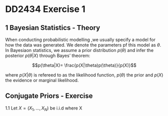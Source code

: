 # DD2434 Exercise 1

## 1 Bayesian Statistics - Theory

When conducting probabilistic modelling ,we usually specify a model for how the data was generated. We denote the parameters pf this model as $\theta$. In Bayesiaon statistics, we assume a prior distribution $p(\theta)$ and infer the posterior $p(\theta|X)$ through Bayes’ theorem:

$$p(\theta|X)= \frac{p(X|\theta)p(\theta)}{p(X)}$$

where $p(X|\theta)$ is refereed to as the likelihood function, $p(\theta)$ the prior and $p(X)$ the evidence or marginal likelihood. 

## Conjugate Priors - Exercise
1.1 Let $X=(X_1, ..., X_N)$ be i.i.d where X